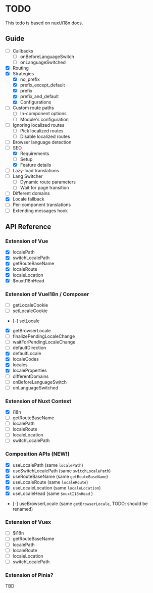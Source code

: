 # TODO

This todo is based on [nuxt/i18n](https://i18n.nuxtjs.org/) docs.

## Guide

- [ ] Callbacks
  - [ ] onBeforeLanguageSwitch
  - [ ] onLanguageSwitched
- [x] Routing
- [x] Strategies
  - [x] no_prefix
  - [x] prefix_except_default
  - [x] prefix
  - [x] prefix_and_default
  - [x] Configurations
- [ ] Custom route paths
  - [ ] In-component options
  - [ ] Module's configuration
- [ ] Ignoring localized routes
  - [ ] Pick localized routes
  - [ ] Disable localized routes
- [ ] Browser language detection
- [ ] SEO
  - [x] Requirements
  - [ ] Setup
  - [x] Feature details
- [ ] Lazy-load translations
- [ ] Lang Switcher
  - [ ] Dynamic route parameters
  - [ ] Wait for page transition
- [ ] Different domains
- [x] Locale fallback
- [ ] Per-component translations
- [ ] Extending messages hook

## API Reference

### Extension of Vue

- [x] localePath
- [x] switchLocalePath
- [x] getRouteBaseName
- [x] localeRoute
- [x] localeLocation
- [x] $nuxtI18nHead

### Extension of VueI18n / Composer

- [ ] getLocaleCookie
- [ ] setLocaleCookie
- [-] setLocale
- [x] getBrowserLocale
- [ ] finalizePendingLocaleChange
- [ ] waitForPendingLocaleChange
- [ ] defaultDirection
- [x] defaultLocale
- [x] localeCodes
- [x] locales
- [x] localeProperties
- [ ] differentDomains
- [ ] onBeforeLanguageSwitch
- [ ] onLanguageSwitched

### Extension of Nuxt Context

- [x] i18n
- [ ] getRouteBaseName
- [ ] localePath
- [ ] localeRoute
- [ ] localeLocation
- [ ] switchLocalePath

### Composition APIs (NEW!)

- [x] useLocalePath (same `localePath`)
- [x] useSwitchLocalePath (same `switchLocalePath`)
- [x] useRouteBaseName (same `getRouteBaseName`)
- [x] useLocaleRoute (same `localeRoute`)
- [x] useLocaleLocation (same `localeLocation`)
- [x] useLocaleHead (same `$nuxtI18nHead` )
- [-] useBrowserLocale (same `getBrowserLocale`, TODO: should be renamed)

### Extension of Vuex

- [ ] $i18n
- [ ] getRouteBaseName
- [ ] localePath
- [ ] localeRoute
- [ ] localeLocation
- [ ] switchLocalePath

### Extension of Pinia?

TBD

